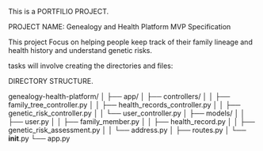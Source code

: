 This is a PORTFILIO PROJECT.

PROJECT NAME: Genealogy and Health Platform MVP Specification

This project Focus on helping people keep track of their family
lineage and health history and understand genetic risks.

tasks will involve creating the directories and  files:

DIRECTORY STRUCTURE.

genealogy-health-platform/
│
├── app/
│   ├── controllers/
│   │   ├── family_tree_controller.py
│   │   ├── health_records_controller.py
│   │   ├── genetic_risk_controller.py
│   │   └── user_controller.py
│   ├── models/
│   │   ├── user.py
│   │   ├── family_member.py
│   │   ├── health_record.py
│   │   ├── genetic_risk_assessment.py
│   │   └── address.py
│   ├── routes.py
│   └── __init__.py
└── app.py

